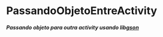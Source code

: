 # PassandoObjetoEntreActivity

##### Passando objeto para outra activity usando lib[gson](https://github.com/google/gson)